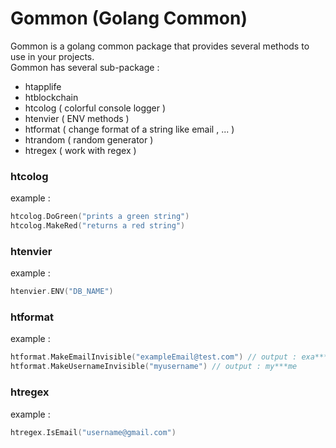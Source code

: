 # Gommon (Golang Common)

Gommon is a golang common package that provides several methods to use in your projects.<br>
Gommon has several sub-package :

- htapplife
- htblockchain
- htcolog ( colorful console logger )
- htenvier ( ENV methods )
- htformat ( change format of a string like email , ... )
- htrandom ( random generator )
- htregex  ( work with regex )

### htcolog

example :

```go
htcolog.DoGreen("prints a green string")
htcolog.MakeRed("returns a red string")
```

### htenvier

example :

```go
htenvier.ENV("DB_NAME")
```

### htformat

example :

```go
htformat.MakeEmailInvisible("exampleEmail@test.com") // output : exa***@test.com
htformat.MakeUsernameInvisible("myusername") // output : my***me
```

### htregex

example :

```go
htregex.IsEmail("username@gmail.com")
```
